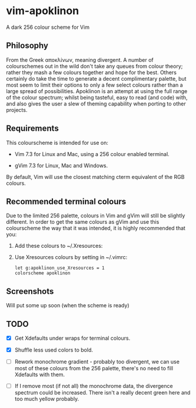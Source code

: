 vim-apoklinon
=============

A dark 256 colour scheme for Vim

## Philosophy

From the Greek αποκλίνων, meaning divergent. A number of colourschemes out in the wild don't take any queues from colour theory; rather they mash a few colours together and hope for the best. Others certainly do take the time to generate a decent complimentary palette, but most seem to limit their options to only a few select colours rather than a large spread of possibilities. Apoklinon is an attempt at using the full range of the colour spectrum; whilst being tasteful, easy to read (and code) with, and also gives the user a slew of theming capability when porting to other projects.

## Requirements

This colourscheme is intended for use on:

-   Vim 7.3 for Linux and Mac, using a 256 colour enabled terminal.

-   gVim 7.3 for Linux, Mac and Windows.

By default, Vim will use the closest matching cterm equivalent of the RGB
colours.

## Recommended terminal colours

Due to the limited 256 palette, colours in Vim and gVim will still be slightly
different. In order to get the same colours as gVim and use this colourscheme
the way that it was intended, it is highly recommended that you:

1.  Add these colours to ~/.Xresources:


2.  Use Xresources colours by setting in ~/.vimrc:

        let g:apoklinon_use_Xresources = 1
        colorscheme apoklinon

## Screenshots

Will put some up soon (when the scheme is ready)

## TODO

- [X] Get Xdefaults under wraps for terminal colours.
- [X] Shuffle less used colors to bold.
- [ ] Rework monochrome gradient - probably too divergent, we can use most of these colours from the 256 palette, there's no need to fill Xdefaults with them.
- [ ] If I remove most (if not all) the monochrome data, the divergence spectrum could be increased. There isn't a really decent green here and too much yellow probably.

